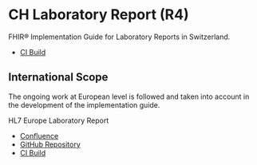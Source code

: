 # CH Laboratory Report (R4)
FHIR® Implementation Guide for Laboratory Reports in Switzerland.

* [CI Build](https://build.fhir.org/ig/hl7ch/ch-laboratory-report/branches/master/index.html)

## International Scope
The ongoing work at European level is followed and taken into account in the development of the implementation guide.

HL7 Europe Laboratory Report
* [Confluence](https://confluence.hl7.org/display/HEU/Laboratory+Report+FHIR+Implementation+Guide)
* [GitHub Repository](https://github.com/hl7-eu/laboratory)
* [CI Build](https://build.fhir.org/ig/hl7-eu/laboratory/branches/master/index.html)
